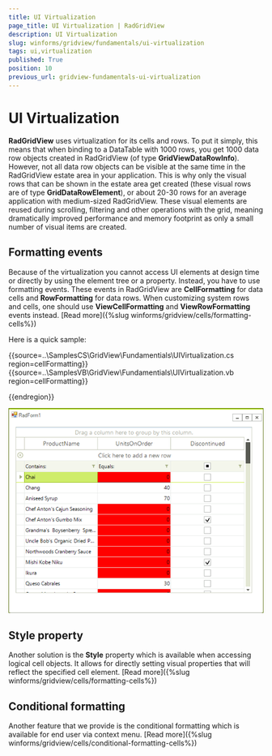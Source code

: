 ```yaml
---
title: UI Virtualization
page_title: UI Virtualization | RadGridView
description: UI Virtualization
slug: winforms/gridview/fundamentals/ui-virtualization
tags: ui,virtualization
published: True
position: 10
previous_url: gridview-fundamentals-ui-virtualization
---
```


# UI Virtualization

__RadGridView__ uses virtualization for its cells and rows. To put it simply, this means that when binding to a DataTable with 1000 rows, you get 1000 data row objects created in RadGridView (of type __GridViewDataRowInfo__). However, not all data row objects can be visible at the same time in the RadGridView estate area in your application. This is why only the visual rows that can be shown in the estate area get created (these visual rows are of type __GridDataRowElement__), or about 20-30 rows for an average application with medium-sized RadGridView. These visual elements are reused during scrolling, filtering and other operations with the grid, meaning dramatically improved performance and memory footprint as only a small number of visual items are created.        
        

## Formatting events

Because of the virtualization you cannot access UI elements at design time or directly by using the element tree or a property. Instead, you have to use formatting events. These events in RadGridView are __CellFormatting__ for data cells and __RowFormatting__ for data rows. When customizing system rows and cells, one should use __ViewCellFormatting__ and __ViewRowFormatting__ events instead. [Read more]({%slug winforms/gridview/cells/formatting-cells%})

Here is a quick sample:

{{source=..\SamplesCS\GridView\Fundamentials\UIVirtualization.cs region=cellFormatting}} 
{{source=..\SamplesVB\GridView\Fundamentials\UIVirtualization.vb region=cellFormatting}} 


{{endregion}} 


![gridview-fundamentals-ui-virtualization 001](images/gridview-fundamentals-ui-virtualization001.png)

## Style property

Another solution is the __Style__ property which is available when accessing logical cell objects. It allows for directly setting visual properties that will reflect the specified cell element. [Read more]({%slug winforms/gridview/cells/formatting-cells%})

## Conditional formatting

Another feature that we provide is the conditional formatting which is available for end user via context menu. [Read more]({%slug winforms/gridview/cells/conditional-formatting-cells%})

